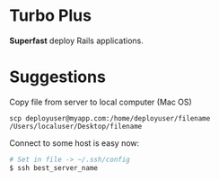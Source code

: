 # Turbo Plus

**Superfast** deploy Rails applications.


# Suggestions
Copy file from server to local computer (Mac OS)
```
scp deployuser@myapp.com:/home/deployuser/filename /Users/localuser/Desktop/filename
```


Connect to some host is easy now:
```Bash
# Set in file -> ~/.ssh/config
$ ssh best_server_name
```
